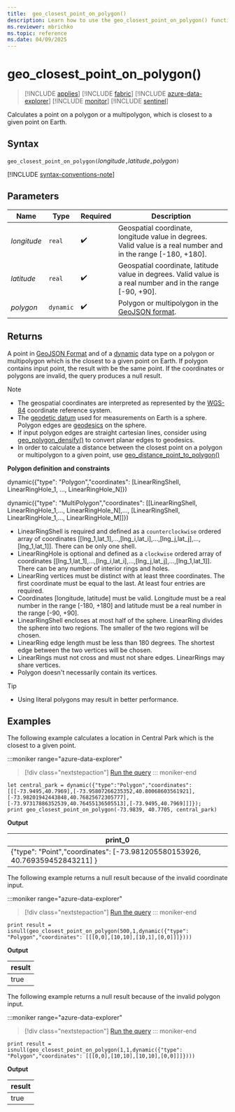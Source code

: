 ```yaml
---
title:  geo_closest_point_on_polygon()
description: Learn how to use the geo_closest_point_on_polygon() function to calculate a point on a polygon or a multipolygon, which is closest to a given point on Earth.
ms.reviewer: mbrichko
ms.topic: reference
ms.date: 04/09/2025
---
```

# geo_closest_point_on_polygon()

> [!INCLUDE [applies](../includes/applies-to-version/applies.md)] [!INCLUDE [fabric](../includes/applies-to-version/fabric.md)] [!INCLUDE [azure-data-explorer](../includes/applies-to-version/azure-data-explorer.md)] [!INCLUDE [monitor](../includes/applies-to-version/monitor.md)] [!INCLUDE [sentinel](../includes/applies-to-version/sentinel.md)]

Calculates a point on a polygon or a multipolygon, which is closest to a given point on Earth.

## Syntax

`geo_closest_point_on_polygon(`*longitude*`,`*latitude*`,`*polygon*`)`

[!INCLUDE [syntax-conventions-note](../includes/syntax-conventions-note.md)]

## Parameters

|Name|Type|Required|Description|
|--|--|--|--|
| *longitude* | `real` |  :heavy_check_mark: | Geospatial coordinate, longitude value in degrees. Valid value is a real number and in the range [-180, +180].|
| *latitude* | `real` |  :heavy_check_mark: | Geospatial coordinate, latitude value in degrees. Valid value is a real number and in the range [-90, +90].|
| *polygon* | `dynamic` |  :heavy_check_mark: | Polygon or multipolygon in the [GeoJSON format](https://tools.ietf.org/html/rfc7946).|

## Returns

A point in [GeoJSON Format](https://tools.ietf.org/html/rfc7946) and of a [dynamic](scalar-data-types/dynamic.md) data type on a polygon or multipolygon which is the closest to a given point on Earth. If polygon contains input point, the result with be the same point. If the coordinates or polygons are invalid, the query produces a null result.

> [!NOTE]
>
> * The geospatial coordinates are interpreted as represented by the [WGS-84](https://earth-info.nga.mil/index.php?dir=wgs84&action=wgs84) coordinate reference system.
> * The [geodetic datum](https://en.wikipedia.org/wiki/Geodetic_datum) used for measurements on Earth is a sphere. Polygon edges are [geodesics](https://en.wikipedia.org/wiki/Geodesic) on the sphere.
> * If input polygon edges are straight cartesian lines, consider using [geo_polygon_densify()](geo-polygon-densify-function.md) to convert planar edges to geodesics.
> * In order to calculate a distance between the closest point on a polygon or multipolygon to a given point, use [geo_distance_point_to_polygon()](geo-distance-point-to-polygon-function.md)

**Polygon definition and constraints**

dynamic({"type": "Polygon","coordinates": [LinearRingShell, LinearRingHole_1, ..., LinearRingHole_N]})

dynamic({"type": "MultiPolygon","coordinates": [[LinearRingShell, LinearRingHole_1,..., LinearRingHole_N],..., [LinearRingShell, LinearRingHole_1,..., LinearRingHole_M]]})

* LinearRingShell is required and defined as a `counterclockwise` ordered array of coordinates [[lng_1,lat_1],...,[lng_i,lat_i],...,[lng_j,lat_j],...,[lng_1,lat_1]]. There can be only one shell.
* LinearRingHole is optional and defined as a `clockwise` ordered array of coordinates [[lng_1,lat_1],...,[lng_i,lat_i],...,[lng_j,lat_j],...,[lng_1,lat_1]]. There can be any number of interior rings and holes.
* LinearRing vertices must be distinct with at least three coordinates. The first coordinate must be equal to the last. At least four entries are required.
* Coordinates [longitude, latitude] must be valid. Longitude must be a real number in the range [-180, +180] and latitude must be a real number in the range [-90, +90].
* LinearRingShell encloses at most half of the sphere. LinearRing divides the sphere into two regions. The smaller of the two regions will be chosen.
* LinearRing edge length must be less than 180 degrees. The shortest edge between the two vertices will be chosen.
* LinearRings must not cross and must not share edges. LinearRings may share vertices.
* Polygon doesn't necessarily contain its vertices.

> [!TIP]
>
> * Using literal polygons may result in better performance.

## Examples

The following example calculates a location in Central Park which is the closest to a given point.

:::moniker range="azure-data-explorer"
> [!div class="nextstepaction"]
> <a href="https://dataexplorer.azure.com/clusters/help/databases/Samples?query=H4sIAAAAAAAAA1WQy2rDMBBF94X8g9AqASfoNQ%2Bl9B%2B6N8YYRwQTRzK2Nqb032vHGNLVDHfOXO5MH7JoQ8xj09dDMz7El7jNsXl27fFH5nkI8iq%2FUz%2FfU5SFbFMab11scpjktSzLM9mLdx4Kpy7k0VfFJgErMojGggWzDlkpZFQWUHujd4yN0t4Z5yw7fnkgG0AyVgER7RhZTcy4WIH1G%2BYAtEVQa9mx9xxV9Xv6PHwMYxezuIdUt32awpTrIS1KneLSvI46bkEWX7HukoLi3z9Of0WJZPIhAQAA" target="_blank">Run the query</a>
::: moniker-end

```kusto
let central_park = dynamic({"type":"Polygon","coordinates":[[[-73.9495,40.7969],[-73.95807266235352,40.80068603561921],[-73.98201942443848,40.76825672305777],[-73.97317886352539,40.76455136505513],[-73.9495,40.7969]]]});
print geo_closest_point_on_polygon(-73.9839, 40.7705, central_park)
```

**Output**

|print_0|
|---|
|{"type": "Point","coordinates": [-73.981205580153926, 40.769359452843211] }|


The following example returns a null result because of the invalid coordinate input.

:::moniker range="azure-data-explorer"
> [!div class="nextstepaction"]
> <a href="https://dataexplorer.azure.com/clusters/help/databases/Samples?query=H4sIAAAAAAAAAzWLwQrDIBBEf0X2pODBHHoJ9B96F5FgJAjbXVFzkJJ%2F75aS0xvmzdRWaKiW%2B4lDPVXpdCLqI3NMyD33ESvLIjJJwHkw6YdzdrH7pO1dkv7AmDXDquD192AhMbe90DZyF%2BG9d9YF6xf53RT8yhAuY8wX36BVQYUAAAA%3D" target="_blank">Run the query</a>
::: moniker-end

```kusto
print result = isnull(geo_closest_point_on_polygon(500,1,dynamic({"type": "Polygon","coordinates": [[[0,0],[10,10],[10,1],[0,0]]]})))
```

**Output**

| result |
|--------|
| true   |

The following example returns a null result because of the invalid polygon input.

:::moniker range="azure-data-explorer"
> [!div class="nextstepaction"]
> <a href="https://dataexplorer.azure.com/clusters/help/databases/Samples?query=H4sIAAAAAAAAA02KMQoDIRBFryJTKUyhbWDvkF5EFlcWwcyI4xYScvcY0mz1H%2B%2F91gsN1bNcdahNFaGrVn1mjqmyZBmx8XpEpgV1nkzaocNj0v4qSb9hzJbhoeD5r4CQmPtRaB9ZVvDeW7QBvbPo7vuzIXyMMV96app8hAAAAA%3D%3D" target="_blank">Run the query</a>
::: moniker-end

```kusto
print result = isnull(geo_closest_point_on_polygon(1,1,dynamic({"type": "Polygon","coordinates": [[[0,0],[10,10],[10,10],[0,0]]]})))
```

**Output**

| result |
|--------|
| true   |

